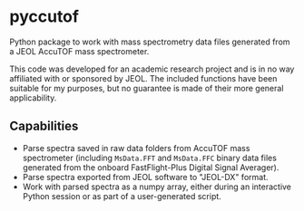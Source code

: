 # pyccutof

Python package to work with mass spectrometry data files generated from a JEOL AccuTOF mass spectrometer.

This code was developed for an academic research project and is in no way affiliated with or sponsored by JEOL. The included functions have been suitable for my purposes, but no guarantee is made of their more general applicability.

## Capabilities

- Parse spectra saved in raw data folders from AccuTOF mass spectrometer (including `MsData.FFT` and `MsData.FFC` binary data files generated from the onboard FastFlight-Plus Digital Signal Averager).
- Parse spectra exported from JEOL software to "JEOL-DX" format.
- Work with parsed spectra as a numpy array, either during an interactive Python session or as part of a user-generated script.
